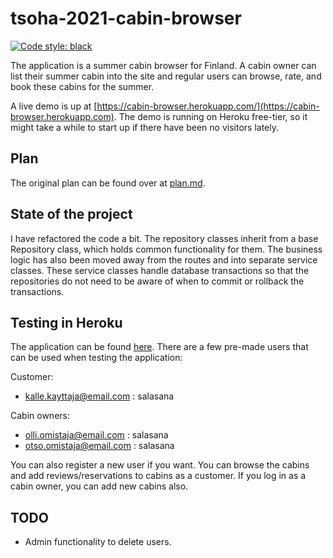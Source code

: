 # tsoha-2021-cabin-browser

[![Code style: black](https://img.shields.io/badge/code%20style-black-000000.svg)](https://github.com/psf/black)

The application is a summer cabin browser for Finland. A cabin owner can list their
summer cabin into the site and regular users can browse, rate, and book these cabins
for the summer.

A live demo is up at [https://cabin-browser.herokuapp.com/](https://cabin-browser.herokuapp.com).
The demo is running on Heroku free-tier, so it might take a while to start up if there have been
no visitors lately.

## Plan
The original plan can be found over at [plan.md](./docs/plan.md).

## State of the project
I have refactored the code a bit. The repository classes inherit from a base Repository class, which
holds common functionality for them. The business logic has also been moved away from the routes
and into separate service classes. These service classes handle database transactions so that
the repositories do not need to be aware of when to commit or rollback the transactions.

## Testing in Heroku
The application can be found [here](https://cabin-browser.herokuapp.com). There are a few pre-made users that can be used when testing the application:

Customer:
* kalle.kayttaja@email.com : salasana

Cabin owners:
* olli.omistaja@email.com : salasana
* otso.omistaja@email.com : salasana

You can also register a new user if you want. You can browse the cabins and add reviews/reservations to cabins as a customer. If you log in as a cabin owner, you can add new cabins also.

## TODO
* Admin functionality to delete users.
